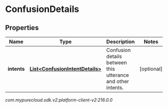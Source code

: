 # ConfusionDetails


## Properties

| Name | Type | Description | Notes |
| ------------ | ------------- | ------------- | ------------- |
| **intents** | [**List&lt;ConfusionIntentDetails&gt;**](ConfusionIntentDetails) | Confusion details between this utterance and other intents. |  [optional] |




_com.mypurecloud.sdk.v2:platform-client-v2:216.0.0_
